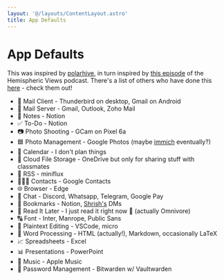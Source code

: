 ```yaml
---
layout: '@/layouts/ContentLayout.astro'
title: App Defaults
---
```


# App Defaults

This was inspired by [polarhive](https://polarhive.net/blog/app-defaults), in turn inspired by [this episode](https://listen.hemisphericviews.com/097) of the Hemispheric Views podcast. There's a list of others who have done this [here](https://defaults.rknight.me/) - check them out!

- 📨 Mail Client - Thunderbird on desktop, Gmail on Android
- 📮 Mail Server - Gmail, Outlook, Zoho Mail
- 📝 Notes - Notion
- ✅ To-Do - Notion
- 📷 Photo Shooting - GCam on Pixel 6a
- 🟦 Photo Management - Google Photos (maybe [immich](https://github.com/immich-app/immich) eventually?)
- 📆 Calendar - I don't plan things
- 📁 Cloud File Storage - OneDrive but only for sharing stuff with classmates
- 📖 RSS - miniflux
- 🙍🏻‍♂️ Contacts - Google Contacts
- 🌐 Browser - Edge
- 💬 Chat - Discord, Whatsapp, Telegram, Google Pay
- 🔖 Bookmarks - Notion, [Shrish's](https://shrishdeshpande.com) DMs
- 📑 Read It Later - I just read it right now 💪 (actually Omnivore)
- 🔠 Font - Inter, Manrope, Public Sans
- 📝 Plaintext Editing - VSCode, micro
- 📜 Word Processing - HTML (actually!), Markdown, occasionally LaTeX
- 📈 Spreadsheets - Excel
- 📊 Presentations - PowerPoint
- 🎵 Music - Apple Music
- 🔐 Password Management - Bitwarden w/ Vaultwarden